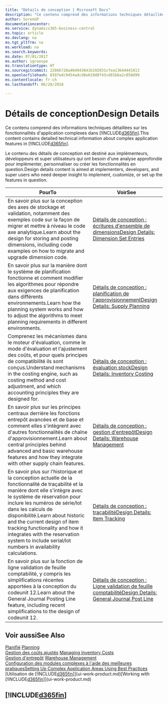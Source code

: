 ```yaml
---
title: "Détails de conception | Microsoft Docs"
description: "Ce contenu comprend des informations techniques détaillées sur les fonctionnalités d'application complexes dans Business Central."
author: SorenGP
documentationcenter: 
ms.service: dynamics365-business-central
ms.topic: article
ms.devlang: na
ms.tgt_pltfrm: na
ms.workload: na
ms.search.keywords: 
ms.date: 07/01/2017
ms.author: sgroespe
ms.translationtype: HT
ms.sourcegitcommit: 2286b728a464943841b192031cfea13644441013
ms.openlocfilehash: 8397edc9454adcd8e619d8f43cd81b6a2c058d99
ms.contentlocale: fr-ch
ms.lasthandoff: 06/28/2018

---
```

# <a name="design-details"></a><span data-ttu-id="58e13-103">Détails de conception</span><span class="sxs-lookup"><span data-stu-id="58e13-103">Design Details</span></span>
<span data-ttu-id="58e13-104">Ce contenu comprend des informations techniques détaillées sur les fonctionnalités d'application complexes dans [!INCLUDE[d365fin](includes/d365fin_md.md)].</span><span class="sxs-lookup"><span data-stu-id="58e13-104">This content contains detailed technical information about complex application features in [!INCLUDE[d365fin](includes/d365fin_md.md)].</span></span>  

 <span data-ttu-id="58e13-105">Le contenu des détails de conception est destiné aux implémenteurs, développeurs et super utilisateurs qui ont besoin d'une analyse approfondie pour implémenter, personnaliser ou créer les fonctionnalités en question.</span><span class="sxs-lookup"><span data-stu-id="58e13-105">Design details content is aimed at implementers, developers, and super users who need deeper insight to implement, customize, or set up the features in question.</span></span>  

|<span data-ttu-id="58e13-106">**Pour**</span><span class="sxs-lookup"><span data-stu-id="58e13-106">**To**</span></span>|<span data-ttu-id="58e13-107">**Voir**</span><span class="sxs-lookup"><span data-stu-id="58e13-107">**See**</span></span>|  
|------------|-------------|  
|<span data-ttu-id="58e13-108">En savoir plus sur la conception des axes de stockage et validation, notamment des exemples code sur la façon de migrer et mettre à niveau le code axe analytique.</span><span class="sxs-lookup"><span data-stu-id="58e13-108">Learn about the design for storing and posting dimensions, including code examples on how to migrate and upgrade dimension code.</span></span>|[<span data-ttu-id="58e13-109">Détails de conception : écritures d'ensemble de dimensions</span><span class="sxs-lookup"><span data-stu-id="58e13-109">Design Details: Dimension Set Entries</span></span>](design-details-dimension-set-entries.md)|  
|<span data-ttu-id="58e13-110">En savoir plus sur la manière dont le système de planification fonctionne et comment modifier les algorithmes pour répondre aux exigences de planification dans différents environnements.</span><span class="sxs-lookup"><span data-stu-id="58e13-110">Learn how the planning system works and how to adjust the algorithms to meet planning requirements in different environments.</span></span>|[<span data-ttu-id="58e13-111">Détails de conception : planification de l'approvisionnement</span><span class="sxs-lookup"><span data-stu-id="58e13-111">Design Details: Supply Planning</span></span>](design-details-supply-planning.md)|  
|<span data-ttu-id="58e13-112">Comprenez les mécanismes dans le moteur d'évaluation, comme le mode d'évaluation et l'ajustement des coûts, et pour quels principes de compatibilité ils sont conçus.</span><span class="sxs-lookup"><span data-stu-id="58e13-112">Understand mechanisms in the costing engine, such as costing method and cost adjustment, and which accounting principles they are designed for.</span></span>|[<span data-ttu-id="58e13-113">Détails de conception : évaluation stock</span><span class="sxs-lookup"><span data-stu-id="58e13-113">Design Details: Inventory Costing</span></span>](design-details-inventory-costing.md)|  
|<span data-ttu-id="58e13-114">En savoir plus sur les principes centraux derrière les fonctions entrepôt avancées et de base et comment elles s'intègrent avec d'autres fonctionnalités de chaîne d'approvisionnement.</span><span class="sxs-lookup"><span data-stu-id="58e13-114">Learn about central principles behind advanced and basic warehouse features and how they integrate with other supply chain features.</span></span>|[<span data-ttu-id="58e13-115">Détails de conception : gestion d'entrepôt</span><span class="sxs-lookup"><span data-stu-id="58e13-115">Design Details: Warehouse Management</span></span>](design-details-warehouse-management.md)|  
|<span data-ttu-id="58e13-116">En savoir plus sur l'historique et la conception actuelle de la fonctionnalité de traçabilité et la manière dont elle s'intègre avec le système de réservation pour inclure les numéros de série/lot dans les calculs de disponibilité.</span><span class="sxs-lookup"><span data-stu-id="58e13-116">Learn about historic and the current design of item tracking functionality and how it integrates with the reservation system to include serial/lot numbers in availability calculations.</span></span>|[<span data-ttu-id="58e13-117">Détails de conception : traçabilité</span><span class="sxs-lookup"><span data-stu-id="58e13-117">Design Details: Item Tracking</span></span>](design-details-item-tracking.md)|  
|<span data-ttu-id="58e13-118">En savoir plus sur la fonction de ligne validation de feuille comptabilité, y compris les simplifications récentes apportées à la conception du codeunit 12.</span><span class="sxs-lookup"><span data-stu-id="58e13-118">Learn about the General Journal Posting Line feature, including recent simplifications to the design of codeunit 12.</span></span>|[<span data-ttu-id="58e13-119">Détails de conception : Ligne validation de feuille comptabilité</span><span class="sxs-lookup"><span data-stu-id="58e13-119">Design Details: General Journal Post Line</span></span>](design-details-general-journal-post-line.md)|  

## <a name="see-also"></a><span data-ttu-id="58e13-120">Voir aussi</span><span class="sxs-lookup"><span data-stu-id="58e13-120">See Also</span></span>  
 <span data-ttu-id="58e13-121">[Planifié](production-planning.md) </span><span class="sxs-lookup"><span data-stu-id="58e13-121">[Planning](production-planning.md) </span></span>  
 <span data-ttu-id="58e13-122">[Gestion des coûts ajustés](finance-manage-inventory-costs.md) </span><span class="sxs-lookup"><span data-stu-id="58e13-122">[Managing Inventory Costs](finance-manage-inventory-costs.md) </span></span>  
 <span data-ttu-id="58e13-123">[Gestion d'entrepôt](warehouse-manage-warehouse.md) </span><span class="sxs-lookup"><span data-stu-id="58e13-123">[Warehouse Management](warehouse-manage-warehouse.md) </span></span>  
 [<span data-ttu-id="58e13-124">Configuration des modules complexes à l'aide des meilleures pratiques</span><span class="sxs-lookup"><span data-stu-id="58e13-124">Setting Up Complex Application Areas Using Best Practices</span></span>](set-up-complex-application-areas-using-best-practices.md)  
 <span data-ttu-id="58e13-125">[Utilisation de [!INCLUDE[d365fin](includes/d365fin_md.md)]](ui-work-product.md)</span><span class="sxs-lookup"><span data-stu-id="58e13-125">[Working with [!INCLUDE[d365fin](includes/d365fin_md.md)]](ui-work-product.md)</span></span>

 ## [!INCLUDE[d365fin](includes/free_trial_md.md)]  
  

